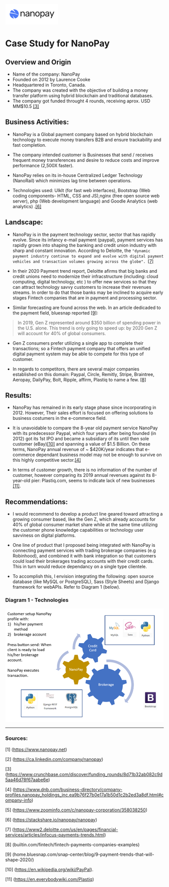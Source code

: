 ![NanoPay Logo](Images/Nanopay.jpg)
# Case Study for NanoPay

## Overview and Origin

* Name of the company: NanoPay
* Founded on 2012 by Laurence Cooke 
* Headquartered in Toronto, Canada.
* The company was created with the objective of building a money transfer platform using hybrid blockchain and traditional databases.
* The company got funded throught 4 rounds, receiving aprox. USD MM$10.5 [[3]](https://www.crunchbase.com/discover/funding_rounds/8d71b32ab082c9d5aa46d78f67aabe6e)

## Business Activities:

* NanoPay is a Global payment company based on hybrid blockchain technology to execute
money transfers B2B and ensure trackability and fast completion.

* The company intended customer is Businesses that send / receives frequent money transferences and desire to reduce costs and improve performance (2,500X faster).

* NanoPay relies on its in-house Centralized Ledger Technology (NanoRail) which minimizes lag time between operations.

* Technologies used: UIkIt (for fast web interfaces), Bootstrap (Web coding components- HTML, CSS and JS),nginx (free open source web server), php (Web development language) and Goodle Analytics (web analytics) .[[6]](https://stackshare.io/nanopay/nanopay)

## Landscape:

* NanoPay is in the payment technology sector, sector that has rapidly evolve. Since its infancy e-mail payment (paypal), payment services has rapidly grown into shaping the banking and credit union industry with sharp and constant innovation. According to Deloitte, the `"dynamic payment industry continue to expand and evolve with digital payment vehicles and transaction volumes growing across the globe". `[[7]](https://www2.deloitte.com/us/en/pages/financial-services/articles/infocus-payments-trends.html)

* In their 2020 Payment trend report, Deloitte afirms that big banks and credit unions need to modernize their infracstructure (including: cloud computing, digital technology, etc ) to offer new services so that they can attract technology savvy customers to increase their revenues streams. In order to do that those banks may be inclined to acquire early stages Fintech companies that are in payment and processing sector.

* Similar forecasting are found across the web. In an article dedicaded to the payment field,  bluesnap reported [[9]](home.bluesnap.com/snap-center/blog/9-payment-trends-that-will-shape-2020/):

> In 2019, Gen Z represented around $350 billion of spending power in the U.S. alone. This trend is only going to speed up: by 2020 Gen Z will account for 40% of global consumers.

* Gen Z consumers prefer utilizing a single app to complete their transactions; so a Fintech payment company that offers an unified digital payment system may be able to compete for this type of customer.

* In regards to competitors, there are several major companies established on this domain: Paypal, Circle, Remitly, Stripe, Braintree, Aeropay, DailyPay, Bolt, Ripple, affirm, Plastiq to name a few.  [[8]](builtin.com/fintech/fintech-payments-companies-examples)

## Results:

* NanoPay has remained in its early stage phase since incorporating in 2012. However, Their sales effort is focused on offering solutions to business costumers in the e-commerce field.  

* It is unavoidable to compare the 8-year old payment service NanoPay with its predecessor Paypal, which four years after being founded (in 2012) got its 1st IPO and became a subsidiary of its until then sole customer (eBay)[[10]](https://en.wikipedia.org/wiki/PayPal) and spanning a value of $1.5 Billion. On these terms, NanoPay annual revenue of ~ $420K/year indicates that e-commerce dependant business model may not be enough to survive on this highly competitive sector.[[4]](https://www.dnb.com/business-directory/company-profiles.nanopay_holdings_inc.ea9b76f27b0e17a1b50d1c2b2ed3a8df.html#company-info)

* In terms of customer growth, there is no information of the number of customer, however comparing its 2019 annual revenues against its 8-year-old pier: Plastiq.com, seems to indicate lack of new businesses [[11]](https://en.everybodywiki.com/Plastiq).   

## Recommendations:

* I would recommend to develop a product line geared toward attracting a growing consumer based, like the Gen Z, which already accounts for 40% of global consumer market share while at the same time utilizing the customer phone knowledge capabilities or technology user savviness on digital platforms.

* One line of product that I proposed being integrated with NanoPay is connecting payment services with trading brokerage companies (e.g Robinhood), and combined it with bank integration so that customers could load their brokerages trading accounts with their credit cards. This in turn would reduce dependancy on a single type clientele. 

* To accomplish this, I envision integrating the following: open source database (like MySQL or PostgreSQL), Sass (Style Sheets) and Django framework for webAPIs. Refer to Diagram 1 (below).

### Diagram 1 - Technologies

![technologies](Images/technoneeded.jpg)

_____

### Sources:
[1] (https://www.nanopay.net)

[2] (https://ca.linkedin.com/company/nanopay)

[3] (https://www.crunchbase.com/discover/funding_rounds/8d71b32ab082c9d5aa46d78f67aabe6e)

[4] (https://www.dnb.com/business-directory/company-profiles.nanopay_holdings_inc.ea9b76f27b0e17a1b50d1c2b2ed3a8df.html#company-info)

[5] (https://www.zoominfo.com/c/nanopay-corporation/358038250)

[6] (https://stackshare.io/nanopay/nanopay)

[7] (https://www2.deloitte.com/us/en/pages/financial-services/articles/infocus-payments-trends.html)

[8] (builtin.com/fintech/fintech-payments-companies-examples)

[9] (home.bluesnap.com/snap-center/blog/9-payment-trends-that-will-shape-2020/)

[10] (https://en.wikipedia.org/wiki/PayPal).

[11] (https://en.everybodywiki.com/Plastiq)







 
